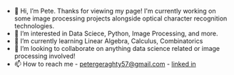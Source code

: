 - 👋 Hi, I’m Pete. Thanks for viewing my page! I'm currently working on some image processing projects alongside optical character recognition technologies. 
- 👀 I’m interested in Data Sciece, Python, Image Processing, and more. 
- 🌱 I’m currently learning Linear Algebra, Calculus, Combinatorics
- 💞️ I’m looking to collaborate on anything data science related or image processing involved!
- 📫 How to reach me - petergeraghty57@gmail.com - [linked in](https://www.linkedin.com/in/peter-geraghty-b6a33a202/)

<!---
peterger8y/peterger8y is a ✨ special ✨ repository because its `README.md` (this file) appears on your GitHub profile.
You can click the Preview link to take a look at your changes.
--->
